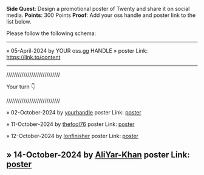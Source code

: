 **Side Quest**: Design a promotional poster of Twenty and share it on social media.
**Points**: 300 Points
**Proof**: Add your oss handle and poster link to the list below.

Please follow the following schema:

---

» 05-April-2024 by YOUR oss.gg HANDLE » poster Link: https://link.to/content

---

////////////////////////////

Your turn 👇

////////////////////////////

» 02-October-2024 by [yourhandle](https://oss.gg/yourhandle) poster Link: [poster](https://twenty.com/)

» 11-October-2024 by [thefool76](https://oss.gg/thefool76) poster Link: [poster](https://drive.google.com/file/d/1cIC1eitvY6zKVTXKq2LnVrS_2Ho9H8-P/view?usp=sharing)

» 12-October-2024 by [Ionfinisher](https://oss.gg/Ionfinisher) poster Link: [poster](https://x.com/ion_finisher/status/1845168965963628802)

» 14-October-2024 by [AliYar-Khan](https://oss.gg/AliYar-Khan) poster Link: [poster](https://x.com/Mr_Programmer14/status/1845888855183884352)
---
